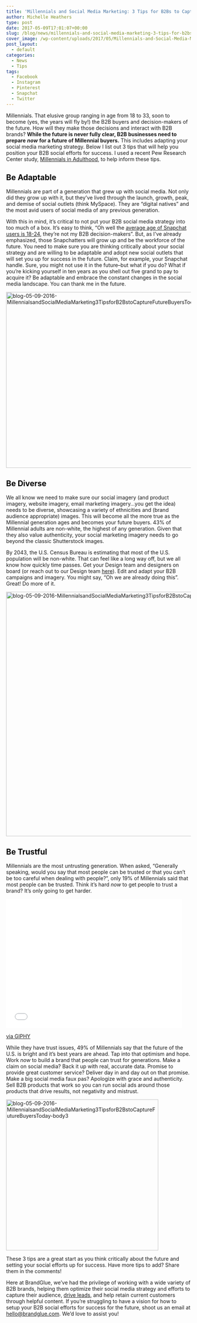 ```yaml
---
title: 'Millennials and Social Media Marketing: 3 Tips for B2Bs to Capture Future Buyers Today'
author: Michelle Heathers
type: post
date: 2017-05-09T17:01:07+00:00
slug: /blog/news/millennials-and-social-media-marketing-3-tips-for-b2bs-to-capture-future-buyers-today
cover_image: /wp-content/uploads/2017/05/Millennials-and-Social-Media-Marketing-3-Tips-for-B2Bs-to-Capture-Future-Buyers-Today.png
post_layout:
  - default
categories:
  - News
  - Tips
tags:
  - Facebook
  - Instagram
  - Pinterest
  - Snapchat
  - Twitter
---
```


<span style="font-weight: 400;">Millennials. That elusive group ranging in age from 18 to 33, soon to become (yes, the years will fly by!) the B2B buyers and decision-makers of the future. How will they make those decisions and interact with B2B brands? </span>**While the future is never fully clear, B2B businesses need to prepare** **_now_** **for a future of Millennial buyers.** <span style="font-weight: 400;">This includes adapting your social media marketing strategy. Below I list out 3 tips that will help you position your B2B social efforts for success. I used a recent Pew Research Center study, </span>[<span style="font-weight: 400;">Millennials in Adulthood</span>][1]<span style="font-weight: 400;">, to help inform these tips.</span>

## <span style="color: #000000;"><b><b>Be Adaptable</b></b></span>

<span style="font-weight: 400;">Millennials are part of a generation that grew up with social media. Not only did they grow up with it, but they’ve lived through the launch, growth, peak, and demise of social outlets (think MySpace). They are “digital natives” and the most avid users of social media of any previous generation. </span>

<span style="font-weight: 400;">With this in mind, it’s critical to not put your B2B social media strategy into too much of a box. It’s easy to think, “Oh well the </span>[<span style="font-weight: 400;">average age of Snapchat users is 18-24</span>][2]<span style="font-weight: 400;">, they’re not my B2B decision-makers”. But, as I’ve already emphasized, those Snapchatters will grow up and be the workforce of the future. You need to make sure you are thinking critically about your social strategy and are willing to be adaptable and adopt new social outlets that will set you up for success in the future. Claim, for example, your Snapchat handle. Sure, you might not use it in the future&#8211;but what if you do? What if you’re kicking yourself in ten years as you shell out five grand to pay to acquire it? Be adaptable and embrace the constant changes in the social media landscape. You can thank me in the future.</span>

[<img class="aligncenter size-large wp-image-936" src="http://localhost/brandglue/old-website/wp-content/uploads/2016/05/body1-1024x768.png" alt="blog-05-09-2016-MillennialsandSocialMediaMarketing3TipsforB2BstoCaptureFutureBuyersToday-body1" width="640" height="480" srcset="http://localhost/brandglue/old-website/wp-content/uploads/2016/05/body1-1024x768.png 1024w, http://localhost/brandglue/old-website/wp-content/uploads/2016/05/body1-300x225.png 300w, http://localhost/brandglue/old-website/wp-content/uploads/2016/05/body1-768x576.png 768w, http://localhost/brandglue/old-website/wp-content/uploads/2016/05/body1-180x135.png 180w, http://localhost/brandglue/old-website/wp-content/uploads/2016/05/body1-632x474.png 632w, http://localhost/brandglue/old-website/wp-content/uploads/2016/05/body1.png 1200w" sizes="(max-width: 640px) 100vw, 640px" />][3]

## <span style="color: #000000;"><b>Be Diverse</b></span>

<span style="font-weight: 400;">We all know we need to make sure our social imagery (and product imagery, website imagery, email marketing imagery&#8230;you get the idea) needs to be diverse, showcasing a variety of ethnicities and (brand audience appropriate) images. This will become all the more true as the Millennial generation ages and becomes your future buyers. 43% of Millennial adults are non-white, the highest of any generation. Given that they also value authenticity, your social marketing imagery needs to go beyond the classic Shutterstock images. </span>

<span style="font-weight: 400;">By 2043, the U.S. Census Bureau is estimating that most of the U.S. population will be non-white. That can feel like a long way off, but we all know how quickly time passes. Get your Design team and designers on board (or reach out to our Design team </span>[<span style="font-weight: 400;">here</span>][4]<span style="font-weight: 400;">). Edit and adapt your B2B campaigns and imagery. You might say, “Oh we are already doing this”. Great! Do more of it.</span>

[<img class="aligncenter size-full wp-image-937" src="http://localhost/brandglue/old-website/wp-content/uploads/2016/05/body2.jpg" alt="blog-05-09-2016-MillennialsandSocialMediaMarketing3TipsforB2BstoCaptureFutureBuyersToday-body2" width="1000" height="667" srcset="http://localhost/brandglue/old-website/wp-content/uploads/2016/05/body2.jpg 1000w, http://localhost/brandglue/old-website/wp-content/uploads/2016/05/body2-300x200.jpg 300w, http://localhost/brandglue/old-website/wp-content/uploads/2016/05/body2-768x512.jpg 768w, http://localhost/brandglue/old-website/wp-content/uploads/2016/05/body2-180x120.jpg 180w, http://localhost/brandglue/old-website/wp-content/uploads/2016/05/body2-632x422.jpg 632w" sizes="(max-width: 1000px) 100vw, 1000px" />][5]

## <span style="color: #000000;"><b>Be Trustful</b></span>

<span style="font-weight: 400;">Millennials are the most untrusting generation. When asked, “Generally speaking, would you say that most people can be trusted or that you can’t be too careful when dealing with people?”, only 19% of Millennials said that most people can be trusted. Think it’s hard </span>_<span style="font-weight: 400;">now</span>_ <span style="font-weight: 400;">to get people to trust a brand? It’s only going to get harder. </span>

<iframe class="giphy-embed" src="//giphy.com/embed/9qlG9iHtTIaje" width="480" height="352" frameborder="0" allowfullscreen="allowfullscreen"></iframe>

[via GIPHY][6]

<span style="font-weight: 400;">While they have trust issues, 49% of Millennials say that the future of the U.S. is bright and it’s best years are ahead. Tap into that optimism and hope. Work </span>_<span style="font-weight: 400;">now</span>_ <span style="font-weight: 400;">to build a brand that people can trust for generations. Make a claim on social media? Back it up with real, accurate data. Promise to provide great customer service? Deliver day in and day out on that promise. Make a big social media faux pas? Apologize with grace and authenticity. Sell B2B products that work so you can run social ads around those products that drive results, not negativity and mistrust. </span>

[<img class="aligncenter size-full wp-image-938" src="http://localhost/brandglue/old-website/wp-content/uploads/2016/05/body3.png" alt="blog-05-09-2016-MillennialsandSocialMediaMarketing3TipsforB2BstoCaptureFutureBuyersToday-body3" width="415" height="412" srcset="http://localhost/brandglue/old-website/wp-content/uploads/2016/05/body3.png 415w, http://localhost/brandglue/old-website/wp-content/uploads/2016/05/body3-150x150.png 150w, http://localhost/brandglue/old-website/wp-content/uploads/2016/05/body3-300x298.png 300w, http://localhost/brandglue/old-website/wp-content/uploads/2016/05/body3-180x180.png 180w" sizes="(max-width: 415px) 100vw, 415px" />][7]

<span style="font-weight: 400;">These 3 tips are a great start as you think critically about the future and setting your social efforts up for success. Have more tips to add? Share them in the comments!</span>

<span style="font-weight: 400;">Here at BrandGlue, we’ve had the privilege of working with a wide variety of B2B brands, helping them optimize their social media strategy and efforts to capture their audience, </span>[<span style="font-weight: 400;">drive leads</span>][8]<span style="font-weight: 400;">, and help retain current customers through helpful content. If you’re struggling to have a vision for how to setup your B2B social efforts for success for the future, shoot us an email at </span>[<span style="font-weight: 400;">hello@brandglue.com</span>][9]<span style="font-weight: 400;">. We’d love to assist you!</span>

[1]: http://www.pewsocialtrends.org/2014/03/07/millennials-in-adulthood/
[2]: http://www.businessinsider.com/update-a-breakdown-of-the-demographics-for-each-of-the-different-social-networks-2015-6
[3]: http://localhost/brandglue/old-website/wp-content/uploads/2016/05/body1.png
[4]: http://localhost/brandglue/old-website/free-assessment
[5]: http://localhost/brandglue/old-website/wp-content/uploads/2016/05/body2.jpg
[6]: http://giphy.com/gifs/portlandia-9qlG9iHtTIaje
[7]: http://localhost/brandglue/old-website/wp-content/uploads/2016/05/body3.png
[8]: http://localhost/brandglue/old-website/portfolio/pgi
[9]: mailto:hello@brandglue.com
